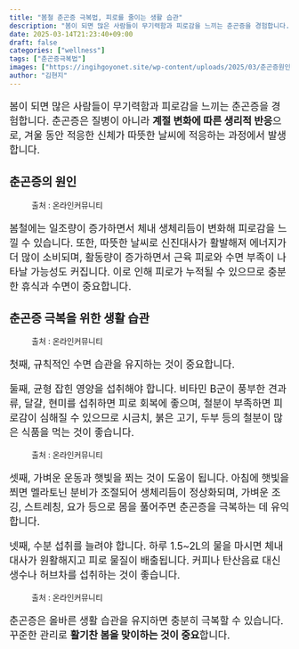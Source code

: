 ```yaml
---
title: "봄철 춘곤증 극복법, 피로를 줄이는 생활 습관"
description: "봄이 되면 많은 사람들이 무기력함과 피로감을 느끼는 춘곤증을 경험합니다. 춘곤증은 질병이 아니라 계절 변화에 따른 생리적 반응으로, 겨울 동안 적응한 신체가 따뜻한 날씨에 적응하는 과정에서 발생합니다."
date: 2025-03-14T21:23:40+09:00
draft: false
categories: ["wellness"]
tags: ["춘곤증극복법"]
images: ["https://ingihgoyonet.site/wp-content/uploads/2025/03/춘곤증원인-1024x683.jpg", "https://ingihgoyonet.site/wp-content/uploads/2025/03/가벼운운동-1024x684.jpg", "https://ingihgoyonet.site/wp-content/uploads/2025/03/물한잔-1024x731.jpg", "https://ingihgoyonet.site/wp-content/uploads/2025/03/봄철-1024x684.jpg"]
author: "김현지"
---
```


<p style="font-size:18px">봄이 되면 많은 사람들이 무기력함과 피로감을 느끼는 춘곤증을 경험합니다. 춘곤증은 질병이 아니라 <strong>계절 변화에 따른 생리적 반응</strong>으로, 겨울 동안 적응한 신체가 따뜻한 날씨에 적응하는 과정에서 발생합니다.</p> <h2 >춘곤증의 원인</h2> <figure ><img src="https://ingihgoyonet.site/wp-content/uploads/2025/03/춘곤증원인-1024x683.jpg" alt="" style="aspect-ratio:16/9;object-fit:cover"/><figcaption >출처 : 온라인커뮤니티</figcaption></figure> <p style="font-size:18px">봄철에는 일조량이 증가하면서 체내 생체리듬이 변화해 피로감을 느낄 수 있습니다. 또한, 따뜻한 날씨로 신진대사가 활발해져 에너지가 더 많이 소비되며, 활동량이 증가하면서 근육 피로와 수면 부족이 나타날 가능성도 커집니다. 이로 인해 피로가 누적될 수 있으므로 충분한 휴식과 수면이 중요합니다.</p> <h2 >춘곤증 극복을 위한 생활 습관</h2> <figure ><img src="https://ingihgoyonet.site/wp-content/uploads/2025/03/가벼운운동-1024x684.jpg" alt="" style="aspect-ratio:16/9;object-fit:cover"/><figcaption >출처 : 온라인커뮤니티</figcaption></figure> <p style="font-size:18px">첫째, 규칙적인 수면 습관을 유지하는 것이 중요합니다.</p> <p style="font-size:18px">둘째, 균형 잡힌 영양을 섭취해야 합니다. 비타민 B군이 풍부한 견과류, 달걀, 현미를 섭취하면 피로 회복에 좋으며, 철분이 부족하면 피로감이 심해질 수 있으므로 시금치, 붉은 고기, 두부 등의 철분이 많은 식품을 먹는 것이 좋습니다.</p> <figure ><img src="https://ingihgoyonet.site/wp-content/uploads/2025/03/물한잔-1024x731.jpg" alt="" style="aspect-ratio:16/9;object-fit:cover"/><figcaption >출처 : 온라인커뮤니티</figcaption></figure> <p style="font-size:18px">셋째, 가벼운 운동과 햇빛을 쬐는 것이 도움이 됩니다. 아침에 햇빛을 쬐면 멜라토닌 분비가 조절되어 생체리듬이 정상화되며, 가벼운 조깅, 스트레칭, 요가 등으로 몸을 풀어주면 춘곤증을 극복하는 데 유익합니다.</p> <p style="font-size:18px">넷째, 수분 섭취를 늘려야 합니다. 하루 1.5~2L의 물을 마시면 체내 대사가 원활해지고 피로 물질이 배출됩니다. 커피나 탄산음료 대신 생수나 허브차를 섭취하는 것이 좋습니다.</p> <figure ><img src="https://ingihgoyonet.site/wp-content/uploads/2025/03/봄철-1024x684.jpg" alt="" style="aspect-ratio:16/9;object-fit:cover"/><figcaption >출처 : 온라인커뮤니티</figcaption></figure> <p style="font-size:18px">춘곤증은 올바른 생활 습관을 유지하면 충분히 극복할 수 있습니다. 꾸준한 관리로 <strong>활기찬 봄을 맞이하는 것이 중요</strong>합니다.</p>